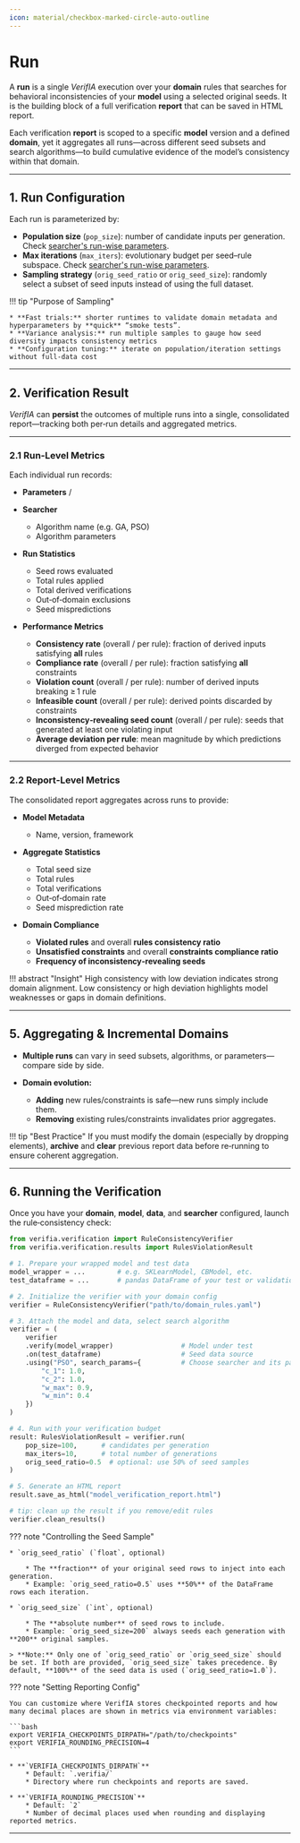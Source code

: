 ```yaml
---
icon: material/checkbox-marked-circle-auto-outline
---
```


# Run

A **run** is a single *VerifIA* execution over your **domain** rules that searches for behavioral inconsistencies of your **model** using a selected original seeds. It is the building block of a full verification **report** that can be saved in HTML report. 

Each verification **report** is scoped to a specific **model** version and a defined **domain**, yet it aggregates all runs—across different seed subsets and search algorithms—to build cumulative evidence of the model’s consistency within that domain.

---

## 1. Run Configuration

Each run is parameterized by:

- **Population size** (`pop_size`): number of candidate inputs per generation. Check [searcher's run-wise parameters](/concepts/searcher).
- **Max iterations** (`max_iters`): evolutionary budget per seed–rule subspace. Check [searcher's run-wise parameters](/concepts/searcher).  
- **Sampling strategy** (`orig_seed_ratio` or `orig_seed_size`): randomly select a subset of seed inputs instead of using the full dataset.

!!! tip "Purpose of Sampling"

    * **Fast trials:** shorter runtimes to validate domain metadata and hyperparameters by **quick** “smoke tests”. 
    * **Variance analysis:** run multiple samples to gauge how seed diversity impacts consistency metrics
    * **Configuration tuning:** iterate on population/iteration settings without full‑data cost

---

## 2. Verification Result

*VerifIA* can **persist** the outcomes of multiple runs into a single, consolidated report—tracking both per‑run details and aggregated metrics.

---

### 2.1 Run‑Level Metrics

Each individual run records:

* **Parameters**
/

* **Searcher**

    * Algorithm name (e.g. GA, PSO)
    * Algorithm parameters

* **Run Statistics**

    * Seed rows evaluated
    * Total rules applied
    * Total derived verifications
    * Out‑of‑domain exclusions
    * Seed mispredictions

* **Performance Metrics**

    * **Consistency rate** (overall / per rule): fraction of derived inputs satisfying **all** rules
    * **Compliance rate** (overall / per rule): fraction satisfying **all** constraints
    * **Violation count** (overall / per rule): number of derived inputs breaking ≥ 1 rule
    * **Infeasible count** (overall / per rule): derived points discarded by constraints
    * **Inconsistency‑revealing seed count** (overall / per rule): seeds that generated at least one violating input
    * **Average deviation per rule**: mean magnitude by which predictions diverged from expected behavior

---

### 2.2 Report‑Level Metrics

The consolidated report aggregates across runs to provide:

* **Model Metadata**

    * Name, version, framework

* **Aggregate Statistics**

    * Total seed size
    * Total rules
    * Total verifications
    * Out‑of‑domain rate
    * Seed misprediction rate

* **Domain Compliance**

    * **Violated rules** and overall **rules consistency ratio**
    * **Unsatisfied constraints** and overall **constraints compliance ratio**
    * **Frequency of inconsistency‑revealing seeds**

!!! abstract "Insight"
    High consistency with low deviation indicates strong domain alignment. Low consistency or high deviation highlights model weaknesses or gaps in domain definitions.

---

## 5. Aggregating & Incremental Domains

* **Multiple runs** can vary in seed subsets, algorithms, or parameters—compare side by side.
* **Domain evolution:**

    * **Adding** new rules/constraints is safe—new runs simply include them.
    * **Removing** existing rules/constraints invalidates prior aggregates.

!!! tip "Best Practice"
    If you must modify the domain (especially by dropping elements), **archive** and **clear** previous report data before re‑running to ensure coherent aggregation.

---

## 6. Running the Verification

Once you have your **domain**, **model**, **data**, and **searcher** configured, launch the rule‑consistency check:

```python
from verifia.verification import RuleConsistencyVerifier
from verifia.verification.results import RulesViolationResult

# 1. Prepare your wrapped model and test data
model_wrapper = ...        # e.g. SKLearnModel, CBModel, etc.
test_dataframe = ...       # pandas DataFrame of your test or validation set

# 2. Initialize the verifier with your domain config
verifier = RuleConsistencyVerifier("path/to/domain_rules.yaml")

# 3. Attach the model and data, select search algorithm
verifier = (
    verifier
    .verify(model_wrapper)                 # Model under test
    .on(test_dataframe)                    # Seed data source
    .using("PSO", search_params={          # Choose searcher and its params
        "c_1": 1.0,
        "c_2": 1.0,
        "w_max": 0.9,
        "w_min": 0.4
    })
)

# 4. Run with your verification budget
result: RulesViolationResult = verifier.run(
    pop_size=100,      # candidates per generation
    max_iters=10,      # total number of generations
    orig_seed_ratio=0.5  # optional: use 50% of seed samples
)

# 5. Generate an HTML report
result.save_as_html("model_verification_report.html")

# tip: clean up the result if you remove/edit rules
verifier.clean_results()
```

??? note "Controlling the Seed Sample"

    * `orig_seed_ratio` (`float`, optional)

        * The **fraction** of your original seed rows to inject into each generation.
        * Example: `orig_seed_ratio=0.5` uses **50%** of the DataFrame rows each iteration.

    * `orig_seed_size` (`int`, optional)
        
        * The **absolute number** of seed rows to include.
        * Example: `orig_seed_size=200` always seeds each generation with **200** original samples.

    > **Note:** Only one of `orig_seed_ratio` or `orig_seed_size` should be set. If both are provided, `orig_seed_size` takes precedence. By default, **100%** of the seed data is used (`orig_seed_ratio=1.0`).

??? note "Setting Reporting Config"

    You can customize where VerifIA stores checkpointed reports and how many decimal places are shown in metrics via environment variables:

    ```bash
    export VERIFIA_CHECKPOINTS_DIRPATH="/path/to/checkpoints"
    export VERIFIA_ROUNDING_PRECISION=4
    ```

    * **`VERIFIA_CHECKPOINTS_DIRPATH`**
        * Default: `.verifia/`
        * Directory where run checkpoints and reports are saved.

    * **`VERIFIA_ROUNDING_PRECISION`**
        * Default: `2`
        * Number of decimal places used when rounding and displaying reported metrics.

---
